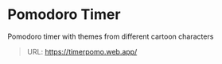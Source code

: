 # Pomodoro Timer


Pomodoro timer with themes from different cartoon characters

> URL: https://timerpomo.web.app/
